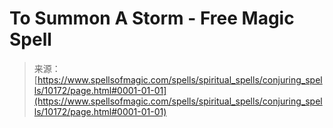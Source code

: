 <!--yml

category: 未分类

date: 2024-06-12 18:46:50

-->

# To Summon A Storm - Free Magic Spell

> 来源：[https://www.spellsofmagic.com/spells/spiritual_spells/conjuring_spells/10172/page.html#0001-01-01](https://www.spellsofmagic.com/spells/spiritual_spells/conjuring_spells/10172/page.html#0001-01-01)
